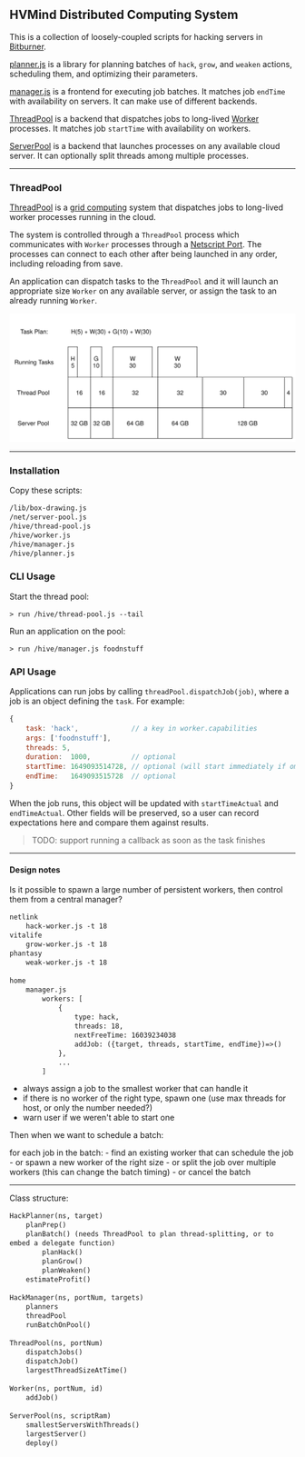## HVMind Distributed Computing System

This is a collection of loosely-coupled scripts for hacking servers in [Bitburner](https://danielyxie.github.io/bitburner/).

[planner.js](planner.js) is a library for planning batches of `hack`, `grow`, and `weaken` actions, scheduling them, and optimizing their parameters.

[manager.js](manager.js) is a frontend for executing job batches. It matches job `endTime` with availability on servers. It can make use of different backends.

[ThreadPool](thread-pool.js) is a backend that dispatches jobs to long-lived [Worker](worker.js) processes. It matches job `startTime` with availability on workers.

[ServerPool](../net/server-pool.js) is a backend that launches processes on any available cloud server. It can optionally split threads among multiple processes.

---

### ThreadPool

[ThreadPool](thread-pool.js) is a [grid computing](https://en.wikipedia.org/wiki/Grid_computing) system that dispatches jobs to long-lived worker processes running in the cloud.

The system is controlled through a `ThreadPool` process which communicates with `Worker` processes through a [Netscript Port](https://bitburner.readthedocs.io/en/latest/netscript/netscriptmisc.html#netscript-ports). The processes can connect to each other after being launched in any order, including reloading from save.

An application can dispatch tasks to the `ThreadPool` and it will launch an appropriate size `Worker` on any available server, or assign the task to an already running `Worker`.

![System Diagram](system-diagram.svg)



---

### Installation

Copy these scripts:
```
/lib/box-drawing.js
/net/server-pool.js
/hive/thread-pool.js
/hive/worker.js
/hive/manager.js
/hive/planner.js
```

### CLI Usage

Start the thread pool:
```
> run /hive/thread-pool.js --tail
```

Run an application on the pool:
```
> run /hive/manager.js foodnstuff
```

### API Usage

Applications can run jobs by calling `threadPool.dispatchJob(job)`, where a job is an object defining the `task`. For example:

```JavaScript
{
    task: 'hack',             // a key in worker.capabilities
    args: ['foodnstuff'],
    threads: 5,
    duration:  1000,          // optional
    startTime: 1649093514728, // optional (will start immediately if omitted)
    endTime:   1649093515728  // optional
}
```

When the job runs, this object will be updated with `startTimeActual` and `endTimeActual`. Other fields will be preserved, so a user can record expectations here and compare them against results.

> TODO: support running a callback as soon as the task finishes





---

#### Design notes

Is it possible to spawn a large number of persistent workers, then control them from a central manager?

```
netlink
    hack-worker.js -t 18
vitalife
    grow-worker.js -t 18
phantasy
    weak-worker.js -t 18

home
    manager.js
        workers: [
            {
                type: hack,
                threads: 18,
                nextFreeTime: 16039234038
                addJob: ({target, threads, startTime, endTime})=>()
            },
            ...
        ]
```
- always assign a job to the smallest worker that can handle it
- if there is no worker of the right type, spawn one
    (use max threads for host, or only the number needed?)
- warn user if we weren't able to start one

Then when we want to schedule a batch:

for each job in the batch:
    - find an existing worker that can schedule the job
    - or spawn a new worker of the right size
    - or split the job over multiple workers (this can change the batch timing)
    - or cancel the batch

----

Class structure:

```
HackPlanner(ns, target)
    planPrep()
    planBatch() (needs ThreadPool to plan thread-splitting, or to embed a delegate function)
        planHack()
        planGrow()
        planWeaken()
    estimateProfit()

HackManager(ns, portNum, targets)
    planners
    threadPool
    runBatchOnPool()

ThreadPool(ns, portNum)
    dispatchJobs()
    dispatchJob()
    largestThreadSizeAtTime()

Worker(ns, portNum, id)
    addJob()

ServerPool(ns, scriptRam)
    smallestServersWithThreads()
    largestServer()
    deploy()
```


